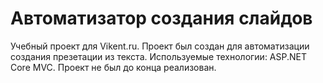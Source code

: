 # Автоматизатор создания слайдов
Учебный проект для Vikent.ru. Проект был создан для автоматизации создания презетации из текста. Используемые технологии: ASP.NET Core MVC. Проект не был до конца реализован.
